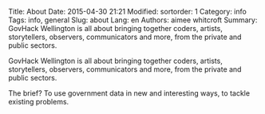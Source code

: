 Title: About
Date: 2015-04-30 21:21
Modified:
sortorder: 1
Category: info
Tags: info, general
Slug: about
Lang: en
Authors: aimee whitcroft
Summary: GovHack Wellington is all about bringing together coders, artists, storytellers, observers, communicators and more, from the private and public sectors.

GovHack Wellington is all about bringing together coders, artists, storytellers, observers, communicators and more, from the private and public sectors.

The brief? To use government data in new and interesting ways, to tackle existing problems.
